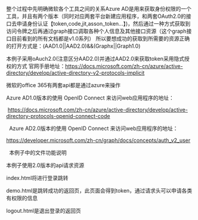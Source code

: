 整个过程中先明确微软各个工具之间的关系Azure AD是用来获取身份权限的一个工具，并且有两个版本（同时对应两套平台新建应用程序，和两套OAuth2.0的接口去申请身份认证【token,code,jit,asson_token...】)，然后通过一种方式获取到访问令牌之后再通过graph接口调取各种个人信息及其他接口资源（这个graph接口目前看到的所有文档都是v1.0系列）
所以要想成功的获取到所需要的资源正确的打开方式是：(AAD1.0||AAD2.0)&&(Graphx||Graph1.0)

本例子采用oAuch2.0(注意区分AAD2.0)并通过AAD2.0来获取token采用隐式授权的方式
官网手册地址：https://docs.microsoft.com/zh-cn/azure/active-directory/develop/active-directory-v2-protocols-implicit

微软的office 365有两套api都是通过azure来操作

Azure AD1.0版本的使用 OpenID Connect 来访问web应用程序的地址：

  https://docs.microsoft.com/zh-cn/azure/active-directory/develop/active-directory-protocols-openid-connect-code
  
  
Azure AD2.0版本的使用 OpenID Connect 来访问web应用程序的地址：

  https://developer.microsoft.com/zh-cn/graph/docs/concepts/auth_v2_user
  
  
本例子中的文件功能说明

本例子使用2.0版本的api请求资源

index.html将进行登录跳转

demo.html是跳转成功的返回页，此页面会得到token，通过请求头可以申请各类有权限的信息

logout.html是退出登录的返回页

